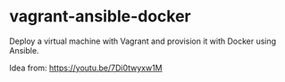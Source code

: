# vagrant-ansible-docker

Deploy a virtual machine with Vagrant and provision it with Docker using Ansible.

Idea from: https://youtu.be/7Di0twyxw1M
